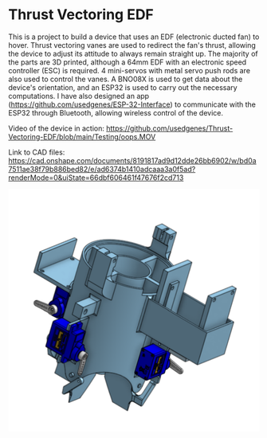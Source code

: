 # Thrust Vectoring EDF
This is a project to build a device that uses an EDF (electronic ducted fan) to hover. Thrust vectoring vanes are used to redirect the fan's thrust, allowing the device to adjust its attitude to always remain straight up. The majority of the parts are 3D printed, although a 64mm EDF with an electronic speed controller (ESC) is required. 4 mini-servos with metal servo push rods are also used to control the vanes. A BNO08X is used to get data about the device's orientation, and an ESP32 is used to carry out the necessary computations. I have also designed an app (https://github.com/usedgenes/ESP-32-Interface) to communicate with the ESP32 through Bluetooth, allowing wireless control of the device. 

Video of the device in action: https://github.com/usedgenes/Thrust-Vectoring-EDF/blob/main/Testing/oops.MOV

Link to CAD files: https://cad.onshape.com/documents/8191817ad9d12dde26bb6902/w/bd0a7511ae38f79b886bed82/e/ad6374b1410adcaaa3a0f5ad?renderMode=0&uiState=66dbf606461f47676f2cd713

![](https://github.com/usedgenes/Thrust-Vectoring-EDF/blob/main/Picture.png)
